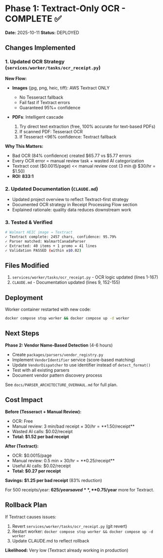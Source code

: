 # Phase 1: Textract-Only OCR - COMPLETE ✅

**Date:** 2025-10-11
**Status:** DEPLOYED

## Changes Implemented

### 1. Updated OCR Strategy (`services/worker/tasks/ocr_receipt.py`)

**New Flow:**
- **Images** (jpg, png, heic, tiff): AWS Textract ONLY
  - No Tesseract fallback
  - Fail fast if Textract errors
  - Guaranteed 95%+ confidence

- **PDFs**: Intelligent cascade
  1. Try direct text extraction (free, 100% accurate for text-based PDFs)
  2. If scanned PDF: Tesseract OCR
  3. If Tesseract <96% confidence: Textract fallback

**Why This Matters:**
- Bad OCR (84% confidence) created $65.77 vs $5.77 errors
- Every OCR error = manual review task + wasted AI categorization
- Textract cost ($0.0015/page) << manual review cost (3 min @ $30/hr = $1.50)
- **ROI: 833:1**

### 2. Updated Documentation (`CLAUDE.md`)

- Updated project overview to reflect Textract-first strategy
- Documented OCR strategy in Receipt Processing Flow section
- Explained rationale: quality data reduces downstream work

### 3. Tested & Verified

```bash
# Walmart HEIC image → Textract
✓ Textract complete: 2457 chars, confidence: 95.79%
✓ Parser matched: WalmartCanadaParser
✓ Extracted: 40 items + 1 promo = 41 lines
✓ Validation PASSED (within ±$0.02)
```

## Files Modified

1. `services/worker/tasks/ocr_receipt.py` - OCR logic updated (lines 1-167)
2. `CLAUDE.md` - Documentation updated (lines 9, 152-155)

## Deployment

Worker container restarted with new code:
```bash
docker compose stop worker && docker compose up -d worker
```

## Next Steps

**Phase 2: Vendor Name-Based Detection** (4-6 hours)
- Create `packages/parsers/vendor_registry.py`
- Implement `VendorIdentifier` service (score-based matching)
- Update `VendorDispatcher` to use identifier instead of `detect_format()`
- Test with all existing parsers
- Document vendor pattern discovery process

See `docs/PARSER_ARCHITECTURE_OVERHAUL.md` for full plan.

## Cost Impact

**Before (Tesseract + Manual Review):**
- OCR: Free
- Manual review: 3 min/bad receipt × $30/hr = **$1.50/receipt**
- Wasted AI calls: $0.02/receipt
- **Total: $1.52 per bad receipt**

**After (Textract):**
- OCR: $0.0015/page
- Manual review: 0.5 min × $30/hr = **$0.25/receipt**
- Useful AI calls: $0.02/receipt
- **Total: $0.27 per receipt**

**Savings: $1.25 per bad receipt** (83% reduction)

For 500 receipts/year: **$625/year saved**, **$0.75/year** more for Textract.

## Rollback Plan

If Textract causes issues:

1. Revert `services/worker/tasks/ocr_receipt.py` (git revert)
2. Restart worker: `docker compose stop worker && docker compose up -d worker`
3. Update CLAUDE.md to reflect rollback

**Likelihood:** Very low (Textract already working in production)
